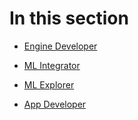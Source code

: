# In this section

- [Engine Developer](quickstart/engine-developer.md)

- [ML Integrator](quickstart/ml-integrator.md)

- [ML Explorer](quickstart/ml-explorer.md)

- [App Developer](quickstart/app-developer.md)
